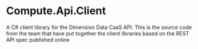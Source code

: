 Compute.Api.Client
===========================
A C# client library for the Dimension Data CaaS API.
This is the source code from the team that have put together the client libraries based on the REST API spec published online 


